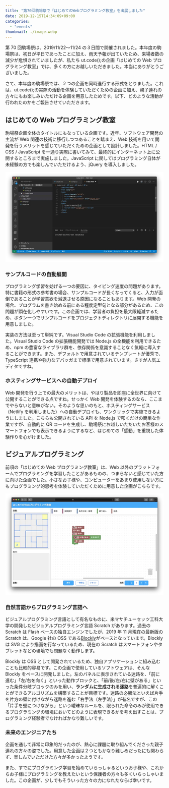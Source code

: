 ```yaml
---
title: "第70回駒場祭で「はじめてのWebプログラミング教室」を出展しました"
date: 2019-12-15T14:34:09+09:00
categories:
  - "events"
thumbnail: ./image.webp
---
```


第 70 回駒場祭は、2019/11/22〜11/24 の３日間で開催されました。本年度の駒場祭は、初日が平日であったことに加え、雨天予報が出ていたため、来場者数の減少が危惧されていましたが、私たち ut.code();の企画「はじめての Web プログラミング教室」では、多くの方にお越しいただきました。本当にありがとうございました。

さて、本年度の駒場祭では、２つの企画を同時進行する形式をとりました。これは、ut.code();の実際の活動を体験していただくための企画に加え、親子連れの方々にもお楽しみいただける企画を用意したためです。以下、どのような活動が行われたのかをご報告させていただきます。

## はじめての Web プログラミング教室

駒場祭企画全体のタイトルにもなっている企画です。近年、ソフトウェア開発の主流が Web 関連の技術に移行しつつあることを踏まえ、Web 技術を用いて開発を行うメリットを感じていただくための企画として設計しました。HTML / CSS / JavaScript を一通り実際に書いてみて、最終的にインターネット上に公開するところまで実施しました。JavaScript に関してはプログラミング自体が未経験の方でも楽しんでいただけるよう、jQuery を導入しました。

![Visual Studio CodeでWeb開発](./vscode-development.webp)

### サンプルコードの自動展開

プログラミング学習を妨げる一つの要因に、タイピング速度の問題があります。特に書籍の形式の参考書の場合、サンプルコードが長くなってくると、入力が面倒であることが学習意欲を減退させる原因になることもあります。Web 開発の場合、プログラムを書き始める前にある程度定型句となる部分があるため、この問題が顕在化しやすいです。この企画では、学習者の負担を最大限軽減するため、ボタン一つでサンプルコードをプロジェクトディレクトリに展開する機能を用意しました。

実装の方法は至って単純です。Visual Studio Code の拡張機能を利用しました。Visual Studio Code の拡張機能開発では Node.js の全機能を利用できるため、npm の豊富なライブラリ群を、依存関係を意識することなく気軽に導入することができます。また、デフォルトで用意されているテンプレートが優秀で、TypeScript 連携や強力なデバッガまで標準で用意されています。さすが人気エディタですね。

### ホスティングサービスへの自動デプロイ

Web 開発を行う上での最大のメリットは、やはり製品を即座に全世界に向けて公開することができる点ですね。せっかく Web 開発を体験するのなら、ここまでやらないと意味がない。そのような思いのもと、ホスティングサービス（Netlify を利用しました）への自動デプロイも、ワンクリックで実施できるようにしました。こちらも公開されている API を Node.js で叩くだけの簡単な作業ですが、自動的に QR コードを生成し、駒場祭にお越しいただいたお客様のスマートフォンでも表示できるようにするなど、はじめての「感動」を重視した体験作りを心がけました。

## ビジュアルプログラミング

前項の「はじめての Web プログラミング教室」は、Web 以外のプラットフォームでプログラミングを学習したことがあるものの、つまらないと感じていた方に向けた企画でした。小さなお子様や、コンピューターをあまり使用しない方にもプログラミング的思考を体験していただくために用意した企画がこちらです。

![ビジュアルプログラミング](./visual-programming.webp)

### 自然言語からプログラミング言語へ

ビジュアルプログラミング言語として有名なものに、米マサチューセッツ工科大学の開発したビジュアルプログラミング言語 Scratch があります。過去の Scratch は Flash ベースの独自エンジンでしたが、2019 年 11 月現在の最新版の Scratch は、Google 社の OSS である[Blockly](https://developers.google.com/blockly)がベースとなっています。Blockly は SVG により描画を行なっているため、現在の Scratch はスマートフォンやタブレットなどの環境でも問題なく動作します。

Blockly は OSS として開発されているため、独自アプリケーションに組み込むことも比較的容易です。この企画で使用しているソフトウェアは、そんな Blockly をベースに開発しました。左のパネルに表示されている迷路を、「前に進む」「左/右を向く」といった動作ブロックと、「前/後/左/右に壁がある」といった条件分岐ブロックのみを用い、**ランダムに生成される迷路**を普遍的に解くことができるアルゴリズムを構築することが目標です。迷路の必勝法といえば片手を片方の壁に付けながら迷路を進む「右手法（左手法）」が有名ですが、この「片手を壁につけながら」という曖昧なルールを、限られた命令のみが使用できるプログラミングの環境においてどのように表現できるかを考え出すことは、プログラミング経験者でなければかなり難しいです。

### 未来のエンジニアたち

企画を通して非常に印象的だったのが、熱心に課題に取り組んでくださった親子連れの方々の姿でした。用意した企画は２つともかなり難しめだったにも関わらず、楽しんでいただけた方々が多かったようです。

また、すでにプログラミング学習を始めていらっしゃるというお子様や、これからお子様にプログラミングを教えたいという保護者の方々も多くいらっしゃいました。この企画が、少しでもそういった方々の力になれたならば幸いです。
